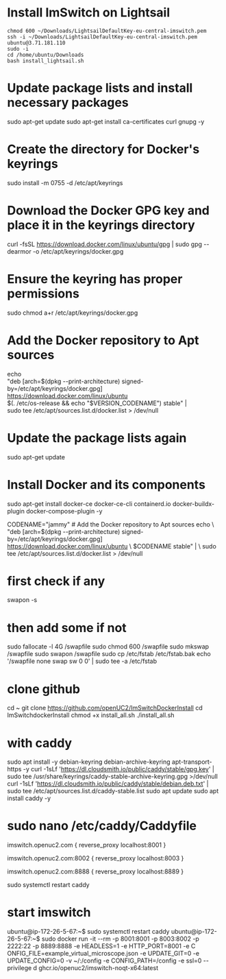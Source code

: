 # Install ImSwitch on Lightsail

```
chmod 600 ~/Downloads/LightsailDefaultKey-eu-central-imswitch.pem
ssh -i ~/Downloads/LightsailDefaultKey-eu-central-imswitch.pem ubuntu@3.71.181.110
sudo -i 
cd /home/ubuntu/Downloads
bash install_lightsail.sh 
```



# Update package lists and install necessary packages
sudo apt-get update 
sudo apt-get install ca-certificates curl gnupg -y 

# Create the directory for Docker's keyrings
sudo install -m 0755 -d /etc/apt/keyrings

# Download the Docker GPG key and place it in the keyrings directory
curl -fsSL https://download.docker.com/linux/ubuntu/gpg | sudo gpg --dearmor -o /etc/apt/keyrings/docker.gpg

# Ensure the keyring has proper permissions
sudo chmod a+r /etc/apt/keyrings/docker.gpg

# Add the Docker repository to Apt sources
echo \
  "deb [arch=$(dpkg --print-architecture) signed-by=/etc/apt/keyrings/docker.gpg] https://download.docker.com/linux/ubuntu \
  $(. /etc/os-release && echo "$VERSION_CODENAME") stable" | \
  sudo tee /etc/apt/sources.list.d/docker.list > /dev/null

# Update the package lists again
sudo apt-get update

# Install Docker and its components
sudo apt-get install docker-ce docker-ce-cli containerd.io docker-buildx-plugin docker-compose-plugin -y

CODENAME="jammy" # Add the Docker repository to Apt sources 
echo \ "deb [arch=$(dpkg --print-architecture) signed-by=/etc/apt/keyrings/docker.gpg] https://download.docker.com/linux/ubuntu \ $CODENAME stable" | \ sudo tee /etc/apt/sources.list.d/docker.list > /dev/null


# first check if any
swapon -s

# then add some if not
sudo fallocate -l 4G /swapfile 
sudo chmod 600 /swapfile 
sudo mkswap /swapfile 
sudo swapon /swapfile 
sudo cp /etc/fstab /etc/fstab.bak 
echo '/swapfile none swap sw 0 0' | sudo tee -a /etc/fstab



# clone github 
cd ~
git clone https://github.com/openUC2/ImSwitchDockerInstall
cd ImSwitchdockerInstall
chmod +x install_all.sh
./install_all.sh


# with caddy
sudo apt install -y debian-keyring debian-archive-keyring apt-transport-https -y
curl -1sLf 'https://dl.cloudsmith.io/public/caddy/stable/gpg.key' | sudo tee /usr/share/keyrings/caddy-stable-archive-keyring.gpg >/dev/null
curl -1sLf 'https://dl.cloudsmith.io/public/caddy/stable/debian.deb.txt' | sudo tee /etc/apt/sources.list.d/caddy-stable.list
sudo apt update
sudo apt install caddy -y


# sudo nano /etc/caddy/Caddyfile

imswitch.openuc2.com {
reverse_proxy localhost:8001
}

imswitch.openuc2.com:8002 {
reverse_proxy localhost:8003
}

imswitch.openuc2.com:8888 {
reverse_proxy localhost:8889
}




sudo systemctl restart caddy


# start imswitch 

ubuntu@ip-172-26-5-67:~$ sudo systemctl restart caddy
ubuntu@ip-172-26-5-67:~$ sudo docker run -it --rm -p 8001:8001 -p 8003:8002 -p 2222:22 -p 8889:8888 -e HEADLESS=1 -e HTTP_PORT=8001 -e C
ONFIG_FILE=example_virtual_microscope.json -e UPDATE_GIT=0 -e UPDATE_CONFIG=0 -v ~/:/config -e CONFIG_PATH=/config -e ssl=0  --privilege
d ghcr.io/openuc2/imswitch-noqt-x64:latest 